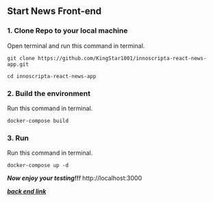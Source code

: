 ## Start News Front-end


### 1. Clone Repo to your local machine
Open terminal and run this command in terminal.
```
git clone https://github.com/KingStar1001/innoscripta-react-news-app.git
```
```
cd innoscripta-react-news-app
```
### 2. Build the environment
Run this command in terminal.
```
docker-compose build
```

### 3. Run
Run this command in terminal.
```
docker-compose up -d
```

***Now enjoy your testing!!!***
http://localhost:3000

***[back end link](https://github.com/KingStar1001/innoscripta-laravel-api)***
